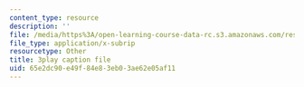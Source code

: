 ```yaml
---
content_type: resource
description: ''
file: /media/https%3A/open-learning-course-data-rc.s3.amazonaws.com/res-6-012-introduction-to-probability-spring-2018/65e2dc90e49f84e83eb03ae62e05af11_Xwd4ABlO0Dc.srt
file_type: application/x-subrip
resourcetype: Other
title: 3play caption file
uid: 65e2dc90-e49f-84e8-3eb0-3ae62e05af11
---
```

